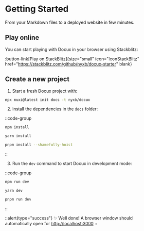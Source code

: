 # Getting Started

From your Markdown files to a deployed website in few minutes.

## Play online

You can start playing with Docux in your browser using Stackblitz:

:button-link[Play on StackBlitz]{size="small" icon="IconStackBlitz" href="https://stackblitz.com/github/nyxb/docux-starter" blank}

## Create a new project

1. Start a fresh Docux project with:

```bash [npx]
npx nuxi@latest init docs -t nyxb/docux
```

2. Install the dependencies in the `docs` folder:

::code-group

  ```bash [npm]
  npm install
  ```

  ```bash [yarn]
  yarn install
  ```

  ```bash [pnpm]
  pnpm install --shamefully-hoist
  ```

::

3. Run the `dev` command to start Docux in development mode:

::code-group

```bash [npm]
npm run dev
```

```bash [yarn]
yarn dev
```

```bash [pnpm]
pnpm run dev
```

::

::alert{type="success"}
✨ Well done! A browser window should automatically open for <http://localhost:3000>
::
